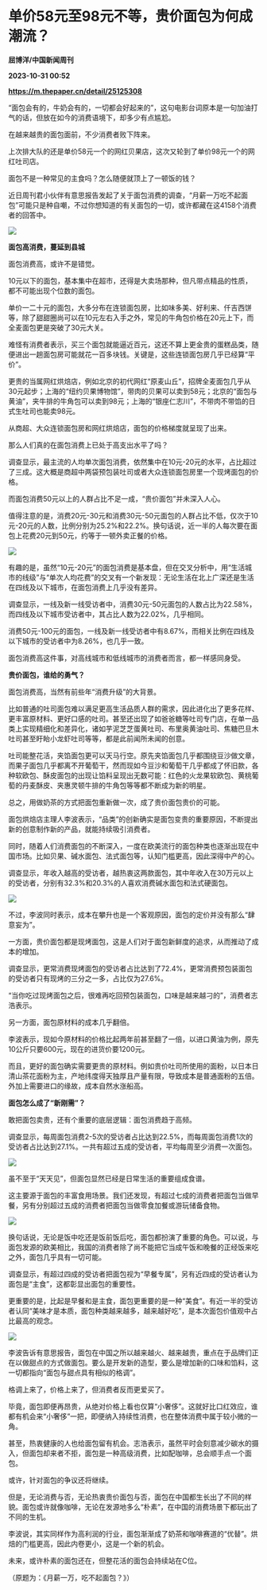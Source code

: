 # 单价58元至98元不等，贵价面包为何成潮流？
**屈博洋/中国新闻周刊**

**2023-10-31 00:52**

**https://m.thepaper.cn/detail/25125308**

“面包会有的，牛奶会有的，一切都会好起来的”，这句电影台词原本是一句加油打气的话，但放在如今的消费语境下，却多少有点尴尬。

在越来越贵的面包面前，不少消费者败下阵来。

上次排大队的还是单价58元一个的网红贝果店，这次又轮到了单价98元一个的网红吐司店。

面包不是一种常见的主食吗？怎么随便就顶上了一顿饭的钱？

近日周刊君小伙伴有意思报告发起了关于面包消费的调查，“月薪一万吃不起面包”可能只是种自嘲，不过你想知道的有关面包的一切，或许都藏在这4158个消费者的回答中。

![](https://imagecloud.thepaper.cn/thepaper/image/276/331/848.jpg)

**面包高消费，蔓延到县城**

面包消费高，或许不是错觉。

10元以下的面包，基本集中在超市，还得是大卖场那种，但凡带点精品的性质，都不可能出现个位数的面包。

单价一二十元的面包，大多分布在连锁面包房，比如味多美、好利来、仟吉西饼等，除了甜甜圈尚可以在10元左右入手之外，常见的牛角包价格在20元上下，而全麦面包更是突破了30元大关。

难怪有消费者表示，买三个面包就能逼近百元，这还不算上更金贵的蛋糕品类，随便进出一趟面包房可能就花一百多块钱。关键是，这些连锁面包房几乎已经算“平价”。

更贵的当属网红烘焙店，例如北京的初代网红“原麦山丘”，招牌全麦面包几乎从30元起步；上海的“纽约贝果博物馆”，带肉的贝果可以卖到58元；北京的“面包与黄油”，夹牛排的牛角包可以卖到98元；上海的“银座仁志川”，不带肉不带馅的日式生吐司也能卖98元。

从商超、大众连锁面包房和网红烘焙店，面包的价格梯度就呈现了出来。

那么人们真的在面包消费上已处于高支出水平了吗？

调查显示，最主流的人均单次面包消费，依然集中在10元-20元的水平，占比超过了三成。这大概是商超中两袋预包装吐司或者大众连锁面包房里一个现烤面包的价格。

而面包消费50元以上的人群占比不足一成，“贵价面包”并未深入人心。

值得注意的是，消费20元-30元和消费30元-50元面包的人群占比不低，仅次于10元-20元的人数，比例分别为25.2%和22.2%。换句话说，近一半的人每次要在面包上花费20元到50元，约等于一顿外卖正餐的价格。

![](https://imagecloud.thepaper.cn/thepaper/image/276/331/849.jpg)

有趣的是，虽然“10元-20元”的面包消费是基本盘，但在交叉分析中，用“生活城市的线级”与“单次人均花费”的交叉有一个新发现：无论生活在北上广深还是生活在四线及以下城市，在面包消费上几乎没有差异。

调查显示，一线及新一线受访者中，消费30元-50元面包的人数占比为22.58%，而四线及以下城市受访者中，其占比人数为22.02%，几乎相同。

消费50元-100元的面包，一线及新一线受访者中有8.67%，而相关比例在四线及以下城市的受访者中为8.26%，也几乎一致。

面包消费高这件事，对高线城市和低线城市的消费者而言，都一样感同身受。

**贵价面包，谁给的勇气？**

面包消费高，当然有前些年“消费升级”的大背景。

比如普通的吐司面包难以满足更高生活品质人群的需求，因此进化出了更多花样、更丰富原材料、更好口感的吐司。甚至还出现了如爸爸糖等吐司专门店，在单一品类上实现精细化和差异化，诸如芋泥芝芝蛋黄吐司、布里奥黄油吐司、焦糖巴旦木吐司甚至盱眙小龙虾吐司等等，都是此前闻所未闻的创意。

吐司能整花活，夹馅面包更可以天马行空。原先夹馅面包几乎都围绕豆沙做文章，而果子面包几乎都离不开葡萄干，然而现如今豆沙和葡萄干几乎都成了怀旧款，各种软欧包、酥皮面包的出现让馅料呈现出无数可能：红色的火龙果软欧包、黄桃葡萄的丹麦酥皮、夹惠灵顿牛排的牛角包等等都不断成为新的明星。

总之，用做奶茶的方式把面包重新做一次，成了贵价面包贵价的可能。

面包烘焙店主理人李波表示，“品类”的创新确实是面包变贵的重要原因，不断提出新的创意制作新的产品，就能持续吸引消费者。

同时，随着人们消费面包的不断深入，一度在欧美流行的面包种类也逐渐出现在中国市场。比如贝果、碱水面包、法式面包等，认知门槛更高，因此深得中产的心。

调查显示，年收入越高的受访者，越热衷这两款面包，其中年收入在30万元以上的受访者，分别有32.3%和20.3%的人喜欢消费碱水面包和法式硬面包。

![](https://imagecloud.thepaper.cn/thepaper/image/276/331/850.jpg)

不过，李波同时表示，成本在攀升也是一个客观原因，面包的定价并没有那么“肆意妄为”。

一方面，贵价面包都是现烤面包，这是人们对于面包新鲜度的追求，从而推动了成本的增加。

调查显示，更常消费现烤面包的受访者占比达到了72.4%，更常消费预包装面包的受访者只有现烤的三分之一多，占比仅为27.6%。

“当你吃过现烤面包之后，很难再吃回预包装面包，口味是越来越刁的”，消费者志浩表示。

另一方面，面包原材料的成本几乎翻倍。

李波表示，现如今原材料的价格比起两年前甚至翻了一倍，以进口黄油为例，原先10公斤只要600元，现在的进货价要1200元。

而且，更好的面包确实需要更贵的原材料。例如贵价吐司所使用的面粉，以日本日清山茶花面粉为主，产地纬度得天独厚且产量有限，导致成本是普通面粉的五倍。外加上需要进口的缘故，成本自然水涨船高。

**面包怎么成了“新刚需”？**

敢把面包卖贵，还有个重要的底层逻辑：面包消费趋于高频。

调查显示，每周面包消费2-5次的受访者占比达到22.5%，而每周面包消费1次的受访者占比达到27.1%。一共有超过五成的受访者，平均每周至少消费一次面包。

![](https://imagecloud.thepaper.cn/thepaper/image/276/331/851.jpg)

虽不至于“天天见”，但面包显然已经是日常生活的重要组成食谱。

这主要源于面包的丰富食用场景。我们还发现，有超过七成的消费者把面包当做早餐，另有分别超过五成的消费者把面包当做零食加餐或游玩储备食物。

![](https://imagecloud.thepaper.cn/thepaper/image/276/331/852.jpg)

换句话说，无论是饭中吃还是饭前饭后吃，面包都扮演了重要的角色。可以说，与面包发源的欧美相比，我国的消费者除了尚不能把它当成午饭和晚餐的正经饭来吃之外，面包几乎具有一切可能。

调查显示，有超过四成的受访者把面包视为“早餐专属”，另有近四成的受访者认为面包是“主食”，这都彰显出面包的重要性。

更重要的是，比起是早餐和是主食，面包更重要的是一种“美食”。有近一半的受访者认同“美味才是本质，面包种类越来越多，越来越好吃”，是本次面包价值观中占比最高的观念。

![](https://imagecloud.thepaper.cn/thepaper/image/276/331/853.jpg)

李波告诉有意思报告，面包在中国之所以越来越火、越来越贵，重点在于品牌们正在以做甜点的方式做面包。要么是开发新的造型，要么是增加新的口味和馅料，这一切都指向“面包与甜点具有相似的格调”。

格调上来了，价格上来了，但消费者反而更爱买了。

毕竟，面包即便再昂贵，从绝对价格上看也仅算“小奢侈”。这就好比口红效应，谁都有机会来“小奢侈”一把，即便纳入持续性消费，也在整体消费中属于较小微的一角。

甚至，热衷健康的人也给面包留有机会。志浩表示，虽然平时会刻意减少碳水的摄入，但面包却来者不拒，面包是一种高级消费，比如配咖啡，总会顺手点一个面包。

或许，针对面包的争议还将继续。

但是，无论消费与否，无论热衷贵价面包与否，面包在中国都生长出了不同的样貌。面包或许就像咖啡，无论在发源地多么“朴素”，在中国的消费场景下都玩出了不同的生机。

李波说，其实同样作为高利润的行业，面包渐渐成了奶茶和咖啡赛道的“优替”。烘焙的门槛更高，因此内卷更小，这是一个新的机会。

未来，或许朴素的面包还在，但整花活的面包会持续站在C位。

（原题为：《月薪一万，吃不起面包？》）